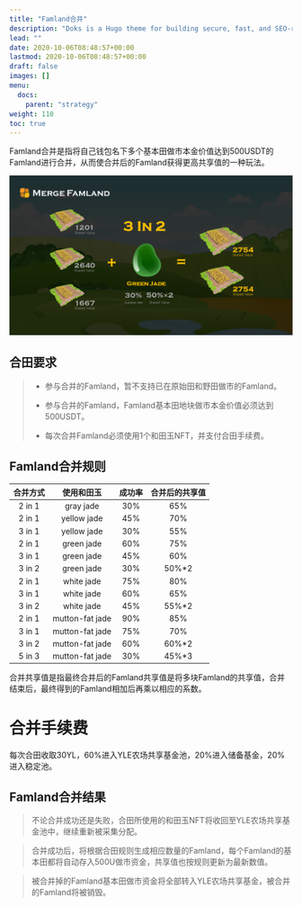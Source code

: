 ```yaml
---
title: "Famland合并"
description: "Doks is a Hugo theme for building secure, fast, and SEO-ready documentation websites, which you can easily update and customize."
lead: ""
date: 2020-10-06T08:48:57+00:00
lastmod: 2020-10-06T08:48:57+00:00
draft: false
images: []
menu:
  docs:
    parent: "strategy"
weight: 110
toc: true
---
```



Famland合并是指将自己钱包名下多个基本田做市本金价值达到500USDT的Famland进行合并，从而使合并后的Famland获得更高共享值的一种玩法。

![img](11.PNG)



## 合田要求

> - 参与合并的Famland，暂不支持已在原始田和野田做市的Famland。
>
> - 参与合并的Famland，Famland基本田地块做市本金价值必须达到500USDT。
>
> - 每次合并Famland必须使用1个和田玉NFT，并支付合田手续费。



## Famland合并规则

| 合并方式 |   使用和田玉    | 成功率 | 合并后的共享值 |
| :------: | :-------------: | :----: | :------------: |
|  2 in 1  |    gray jade    |  30%   |      65%       |
|  2 in 1  |   yellow jade   |  45%   |      70%       |
|  3 in 1  |   yellow jade   |  30%   |      55%       |
|  2 in 1  |   green jade    |  60%   |      75%       |
|  3 in 1  |   green jade    |  45%   |      60%       |
|  3 in 2  |   green jade    |  30%   |     50%*2      |
|  2 in 1  |   white jade    |  75%   |      80%       |
|  3 in 1  |   white jade    |  60%   |      65%       |
|  3 in 2  |   white jade    |  45%   |     55%*2      |
|  2 in 1  | mutton-fat jade |  90%   |      85%       |
|  3 in 1  | mutton-fat jade |  75%   |      70%       |
|  3 in 2  | mutton-fat jade |  60%   |     60%*2      |
|  5 in 3  | mutton-fat jade |  30%   |     45%*3      |

合并共享值是指最终合并后的Famland共享值是将多块Famland的共享值，合并结束后，最终得到的Famland相加后再乘以相应的系数。



# 合并手续费

每次合田收取30YL，60%进入YLE农场共享基金池，20%进入储备基金，20%进入稳定池。





## Famland合并结果

> 不论合并成功还是失败，合田所使用的和田玉NFT将收回至YLE农场共享基金池中，继续重新被采集分配。

> 合并成功后，将根据合田规则生成相应数量的Famland，每个Famland的基本田都将自动存入500U做市资金，共享值也按规则更新为最新数值。

> 被合并掉的Famland基本田做市资金将全部转入YLE农场共享基金，被合并的Famland将被销毁。

